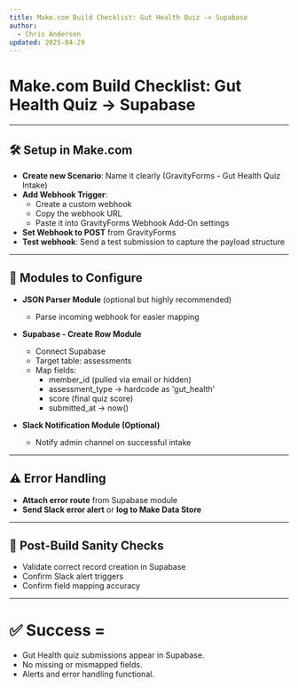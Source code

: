 ```yaml
---
title: Make.com Build Checklist: Gut Health Quiz -> Supabase
author:
  - Chris Anderson
updated: 2025-04-29
---
```


# Make.com Build Checklist: Gut Health Quiz → Supabase

---

## 🛠 Setup in Make.com

- **Create new Scenario**: Name it clearly (GravityForms - Gut Health Quiz Intake)
- **Add Webhook Trigger**:
    - Create a custom webhook
    - Copy the webhook URL
    - Paste it into GravityForms Webhook Add-On settings
- **Set Webhook to POST** from GravityForms
- **Test webhook**: Send a test submission to capture the payload structure

---

## 🧩 Modules to Configure

- **JSON Parser Module** (optional but highly recommended)
    - Parse incoming webhook for easier mapping
- **Supabase - Create Row Module**
    - Connect Supabase
    - Target table: assessments
    - Map fields:
        - member_id (pulled via email or hidden)
        - assessment_type → hardcode as 'gut_health'
        - score (final quiz score)
        - submitted_at → now()

- **Slack Notification Module (Optional)**
    - Notify admin channel on successful intake

---

## ⚠️ Error Handling

- **Attach error route** from Supabase module
- **Send Slack error alert** or **log to Make Data Store**

---

## 🔧 Post-Build Sanity Checks

- Validate correct record creation in Supabase
- Confirm Slack alert triggers
- Confirm field mapping accuracy

---

# ✅ Success =
- Gut Health quiz submissions appear in Supabase.
- No missing or mismapped fields.
- Alerts and error handling functional.
